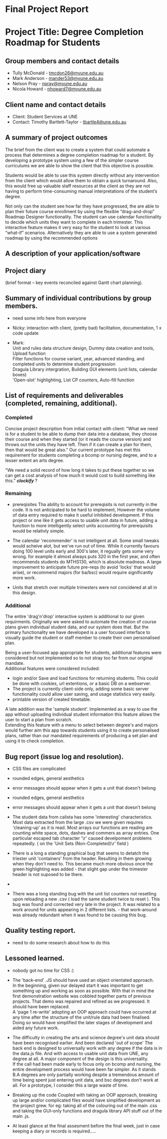 # Final Project Report

# Project Title: Degree Completion Roadmap for Students

## Group members and contact details

* Tully McDonald - tmcdon26@myune.edu.au
* Mark Anderson - mander53@myune.edu.au
* Nelson Pray - npray@myune.edu.au
* Nicola Howard - nhoward7@myune.edu.au

## Client name and contact details
*	Client: Student Services at UNE
*	Contact: Timothy Bartlett-Taylor - tbartle4@une.edu.au


## A summary of project outcomes

The brief from the client was to create a system that could automate a process that determines a degree completion roadmap for a student.  By developing a prototype system using a few of the simpler course curriculums we are able to show the client that this objective is possible.

Students would be able to use this system directly without any intervention from the client which would allow them to obtain a quick turnaround. Also, this would free up valuable staff resources at the client as they are not having to perform time-consuming manual interpretations of the student’s degree.

Not only can the student see how far they have progressed, the are able to plan their future course enrollment by using the flexible “drag-and-drop” Roadmap Designer functionality. The student can use calendar functionality to decide which units they want to complete in each trimester. This interactive feature makes it very easy for the student to look at various “what-if” scenarios. Alternatively they are able to use a system generated roadmap by using the recommended options


## A description of your application/software


 
## Project diary
(brief format – key events reconciled against Gantt chart planning). 



## Summary of individual contributions by group members. 
- need some info here from everyone

- Nicky: interaction with client, (pretty bad) facilitation, documentation, 1 x code update 

- Mark:  
  Unit and rules data structure design, Dummy data creation and tools, Upload function  
  Filter functions for course variant, year, advanced standing, and completed units to determine student progression  
  Dragula Library intergration, Building GUI elements (unit lists, calendar boxes)  
  'Open-slot' highlighting, List CP counters, Auto-fill function  


## List of requirements and deliverables (completed, remaining, additional).

### Completed

Concise project description from initial contact with client:
"What we need is for a student to be able to dump their data into a database, they choose their course and when they started (or it reads the course version) and throws out the units they have left. Then if it can create a plan for them, then that would be great also."
Our current prototype has met this requirement for students completing a bcomp or nursing degree, and to a lesser extent an arts degree.

"We need a solid record of how long it takes to put these together so we can get a cost analysis of how much it would cost to build something like this."
___clockify___ ?

### Remaining 

- prereqisites
  Tha ability to account for prereqisits is not currently in the code. It is not anticipated to be hard to implement, However the volume of data entry required to make it useful inhibited development.
  If this project or one like it gets access to usable unit data in future, adding a function to more intelligently select units accounting for prerequisits would be relativly simple.

- The calendar 'recommender' is not intelligent at all. Some small tweaks would acheive alot, but we've run out of time.
  While it currently favours doing 100 level units early and 300's later, it regually gets some very wrong. for example it almost always puts 320 in the first year, and often recommends students do MTHS130, which is absolute madness.
  A large improvement to anticipate future pre-reqs (to avoid 'locks' that would arise), or recommend majors (for ba/bsc) would require significantly more work.

- Units that stretch over multiple trimesters were not concidered at all in this design.

### Additional

The entire 'drag'n'drop' interactive system is additional to our given requirments.
Originally we were asked to automate the creation of course plans given individual student data, and our system does that.
But the primary functionality we have developed is a user focused interface to visually guide the student or staff member to create their own personalised plan.

Being a user-focused app appropriate for students, additional features were considered but not implemented so to not stray too far from our original mandate.  
Additional features were considered included:
- login and/or Save and load functions for returning students. This could be done with cookies, url extentions, or a basic DB on a webserver.
- The project is currently client-side only, adding some basic server functionality could allow user saving, and usage statistics very easily.
- printable version of created timetable.

A late addition was the 'sample student'. Implemented as a way to use the app without uploading individual student information this feature allows the user to start a plan from scratch.  
Extending this feature with a menu to select between degree's and majors would further aim this app towards students using it to create personalised plans, rather than our mandated requirements of producing a set plan and using it to check completion.


## Bug report (issue log and resolution).
- CSS files are complicated
- rounded edges, general aesthetics
- error messages should appear when it gets a unit that doesn't belong


- rounded edges, general aesthetics
- error messages should appear when it gets a unit that doesn't belong

- The student data from calista has some 'interesting' characteristics.
  Most data extracted from the large .csv we were given requires 'cleaning-up' as it is read. Most arrays our functions are reading are counting white space, dots, dashes and commers as array entries.
  One particular escaped tab character '\r' caused develpoment problems repeatedly. ( on the 'Unit Sets (Non-Completed)\r' field )

- There is a long a standing graphical bug that seems to detatch the triester unit 'containers' from the header. Resulting in them growing when they don't need to. This became much more obvious once the green highlighting was added - that slight gap under the trimester header is not suposed to be there.
- 
- There was a long standing bug with the unit list counters not resetting upon reloading a new .csv ( load the same student twice to reset ). This bug was found and corrected very late in the project. It was related to a work around for units appearing in 2 different lists. - that work-around was already redundant when it was found to be causing this bug.

## Quality testing report. 
- need to do some research about how to do this


## Lessoned learned. 
- nobody got no time for CSS :)

- The 'back-end' .JS should have used an object orientated approach.  
  In the beginning, given our delayed start it was important to get something up and working as soon as possible. With that in mind the first demonstration website was cobbled together parts of previous projects. That demo was repaired and refined as we progressed. It should have been replaced.  
  A 'page 1 re-write' adopting an OOP approach could have occurred at any time after the structure of the unit/rule data had been finalised. Doing so would have simplified the later stages of development and aided any future work.  

- The difficulty in creating the arts and science degree's unit data should have been recognised earlier. And been declared 'out of scope'
  The back end is designed to universally work with any degree if the data is in the data.js file. And with access to usable unit data from UNE, any degree at all. A major component of the design is this universality.  
  If the call had been made early to focus only on bcomp and nursing, the entire development process would have been far simpler. As it stands B.A degrees are only partially working despite a tremendous amount of time being spent just entering unit data, and bsc degrees don't work at all. For a prototype, I consider this a large waste of time.

- Breaking up the code
  Coupled with taking an OOP approach, breaking up large and/or complicated files would have simplified development as the project grew. for eg: taking all of the colouring out of the main .css and taking the GUI-only functions and dragula library API stuff out of the main .js.  

- At least glance at the final assesment before the final week, just in case keeping a diary or records is required.....